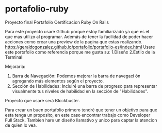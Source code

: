 # portafolio-ruby
Proyecto final Portafolio Certificacion Ruby On Rails 

Para este proyecto usare Github porque estoy familiarizado ya que es el que mas utilizo al programar. Además de tener la facilidad de poder hacer acciones como crear una preview de la pagina que estas realizando. 
https://geraldogonzalez.github.io/portafolio/portafolio-es/index.html Usare este portafolio como referencia porque me gusta su:
1.Diseño 
2.Estilo de la Terminal

Mejoraria:
1. Barra de Navegación: Podemos mejorar la barra de navegaci ón agregando más elementos según el proyecto.
2. Sección de Habilidades: Incluiré una barra de progreso para representar visualmente tus niveles de habilidad en la sección de "Habilidades".    


Proyecto que usaré será Blockbuster.

Para crear un buen portafolio primero tendré que tener un objetivo para que esta tenga un proposito, en este caso encontrar trabajo como Developer Full Stack.
Tambien hare un diseño llamativo y unico para captar la atencion de quien lo vea.
